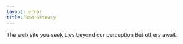 ```yaml
---
layout: error
title: Bad Gateway
---
```


The web site you seek
Lies beyond our perception
But others await.

